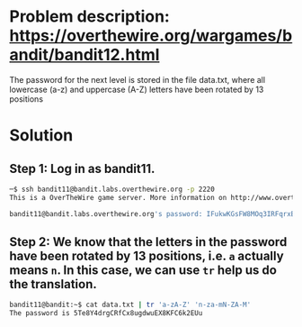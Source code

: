 # Problem description: https://overthewire.org/wargames/bandit/bandit12.html
The password for the next level is stored in the file data.txt, where all lowercase (a-z) and uppercase (A-Z) letters have been rotated by 13 positions

# Solution
## Step 1: Log in as bandit11. 
```bash
─$ ssh bandit11@bandit.labs.overthewire.org -p 2220
This is a OverTheWire game server. More information on http://www.overthewire.org/wargames

bandit11@bandit.labs.overthewire.org's password: IFukwKGsFW8MOq3IRFqrxE1hxTNEbUPR
```
## Step 2: We know that the letters in the password have been rotated by 13 positions, i.e. `a` actually means `n`. In this case, we can use `tr` help us do the translation. 
```bash
bandit11@bandit:~$ cat data.txt | tr 'a-zA-Z' 'n-za-mN-ZA-M'
The password is 5Te8Y4drgCRfCx8ugdwuEX8KFC6k2EUu
```
